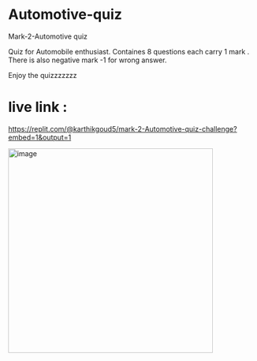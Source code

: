# Automotive-quiz
Mark-2-Automotive quiz

Quiz for Automobile enthusiast. Containes 8 questions each carry 1 mark . There is also negative mark -1 for wrong answer.

Enjoy the quizzzzzzz

# live link :
https://replit.com/@karthikgoud5/mark-2-Automotive-quiz-challenge?embed=1&output=1

<img width="415" alt="image" src="https://user-images.githubusercontent.com/9660782/180374928-038ea98d-44f3-494d-8e25-8ccfabb31149.png">

